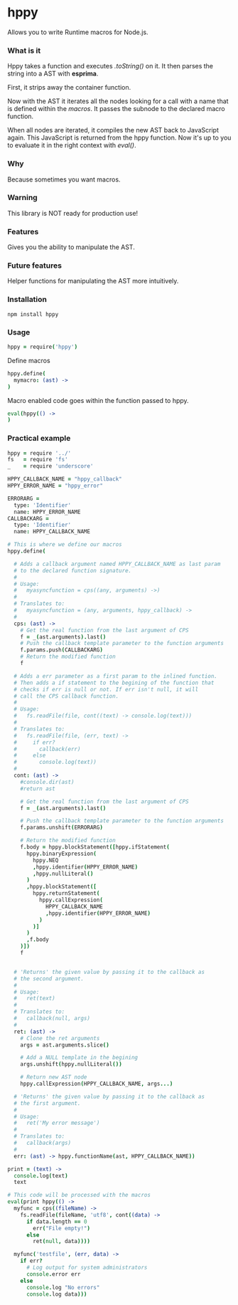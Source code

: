hppy
====

Allows you to write Runtime macros for Node.js.

### What is it

Hppy takes a function and executes *.toString()* on it. It then parses the string into a AST with **esprima**.

First, it strips away the container function.

Now with the AST it iterates all the nodes looking for a call with a name that is defined within the *macros*. It passes the subnode to the declared macro function.

When all nodes are iterated, it compiles the new AST back to JavaScript again. This JavaScript is returned from the hppy function. Now it's up to you to evaluate it in the right context with *eval()*.

### Why

Because sometimes you want macros.

### Warning

This library is NOT ready for production use!

### Features

Gives you the ability to manipulate the AST.

### Future features

Helper functions for manipulating the AST more intuitively.

### Installation

```
npm install hppy
```

### Usage

```coffeescript
hppy = require('hppy')
```

Define macros

```coffeescript
hppy.define(
  mymacro: (ast) ->
)
```

Macro enabled code goes within the function passed to hppy.

```coffeescript
eval(hppy(() ->
)
```

### Practical example

```coffeescript
hppy = require '../'
fs   = require 'fs'
_    = require 'underscore'

HPPY_CALLBACK_NAME = "hppy_callback"
HPPY_ERROR_NAME = "hppy_error"

ERRORARG =
  type: 'Identifier'
  name: HPPY_ERROR_NAME
CALLBACKARG =
  type: 'Identifier'
  name: HPPY_CALLBACK_NAME

# This is where we define our macros
hppy.define(

  # Adds a callback argument named HPPY_CALLBACK_NAME as last param
  # to the declared function signature.
  #
  # Usage:
  #   myasyncfunction = cps((any, arguments) ->)
  #
  # Translates to:
  #   myasyncfunction = (any, arguments, hppy_callback) ->
  #
  cps: (ast) ->
    # Get the real function from the last argument of CPS
    f = _(ast.arguments).last()
    # Push the callback template parameter to the function arguments
    f.params.push(CALLBACKARG)
    # Return the modified function
    f

  # Adds a err parameter as a first param to the inlined function.
  # Then adds a if statement to the begining of the function that
  # checks if err is null or not. If err isn't null, it will
  # call the CPS callback function.
  #
  # Usage:
  #   fs.readFile(file, cont((text) -> console.log(text)))
  #
  # Translates to:
  #   fs.readFile(file, (err, text) ->
  #     if err?
  #       callback(err)
  #     else
  #       console.log(text))
  #
  cont: (ast) ->
    #console.dir(ast)
    #return ast

    # Get the real function from the last argument of CPS
    f = _(ast.arguments).last()

    # Push the callback template parameter to the function arguments
    f.params.unshift(ERRORARG)

    # Return the modified function
    f.body = hppy.blockStatement([hppy.ifStatement(
      hppy.binaryExpression(
        hppy.NEQ
        ,hppy.identifier(HPPY_ERROR_NAME)
        ,hppy.nullLiteral()
      )
      ,hppy.blockStatement([
        hppy.returnStatement(
          hppy.callExpression(
            HPPY_CALLBACK_NAME
            ,hppy.identifier(HPPY_ERROR_NAME)
          )
        )]
      )
      ,f.body
    )])
    f


  # 'Returns' the given value by passing it to the callback as
  # the second argument.
  #
  # Usage:
  #   ret(text)
  #
  # Translates to:
  #   callback(null, args)
  #
  ret: (ast) ->
    # Clone the ret arguments
    args = ast.arguments.slice()

    # Add a NULL template in the begining
    args.unshift(hppy.nullLiteral())

    # Return new AST node
    hppy.callExpression(HPPY_CALLBACK_NAME, args...)

  # 'Returns' the given value by passing it to the callback as
  # the first argument.
  #
  # Usage:
  #   ret('My error message')
  #
  # Translates to:
  #   callback(args)
  #
  err: (ast) -> hppy.functionName(ast, HPPY_CALLBACK_NAME))

print = (text) ->
  console.log(text)
  text

# This code will be processed with the macros
eval(print hppy(() ->
  myfunc = cps((fileName) ->
    fs.readFile(fileName, 'utf8', cont((data) ->
      if data.length == 0
        err("File empty!")
      else
        ret(null, data))))

  myfunc('testfile', (err, data) ->
    if err?
      # Log output for system administrators
      console.error err
    else
      console.log "No errors"
      console.log data)))

```
